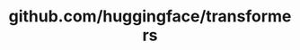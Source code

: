 ---
layout: post
title: github.com/huggingface/transformers
categories: link
tags: [انگلیسی, گیت‌هاب, برنامه‌نویسی]
---